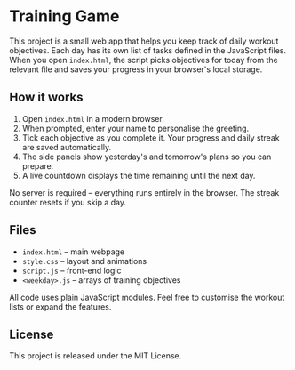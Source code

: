 # Training Game

This project is a small web app that helps you keep track of daily workout objectives. Each day has its own list of tasks defined in the JavaScript files. When you open `index.html`, the script picks objectives for today from the relevant file and saves your progress in your browser's local storage.

## How it works

1. Open `index.html` in a modern browser.
2. When prompted, enter your name to personalise the greeting.
3. Tick each objective as you complete it. Your progress and daily streak are saved automatically.
4. The side panels show yesterday's and tomorrow's plans so you can prepare.
5. A live countdown displays the time remaining until the next day.

No server is required – everything runs entirely in the browser. The streak counter resets if you skip a day.

## Files

- `index.html` – main webpage
- `style.css` – layout and animations
- `script.js` – front-end logic
- `<weekday>.js` – arrays of training objectives

All code uses plain JavaScript modules. Feel free to customise the workout lists or expand the features.

## License

This project is released under the MIT License.
